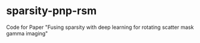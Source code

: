 # sparsity-pnp-rsm
Code for Paper "Fusing sparsity with deep learning for rotating scatter mask gamma imaging"
